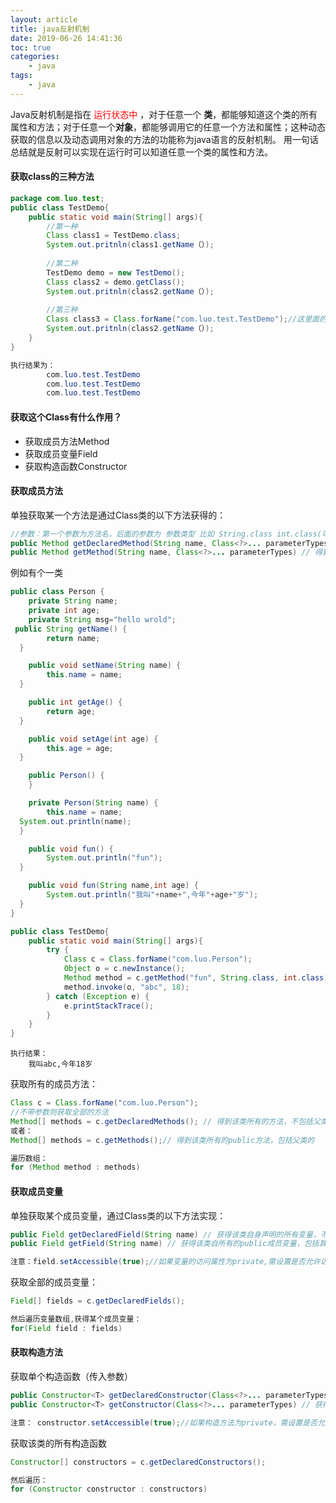 ```yaml
---
layout: article
title: java反射机制
date: 2019-06-26 14:41:36
toc: true
categories: 
	- java
tags:
	- java
---
```


Java反射机制是指在<font color=red> 运行状态中 </font>，对于任意一个 **类**，都能够知道这个类的所有属性和方法；对于任意一个**对象**，都能够调用它的任意一个方法和属性；这种动态获取的信息以及动态调用对象的方法的功能称为java语言的反射机制。
用一句话总结就是反射可以实现在运行时可以知道任意一个类的属性和方法。<!--more-->



#### 获取class的三种方法

```java
package com.luo.test;
public class TestDemo{
    public static void main(String[] args){
        //第一种
        Class class1 = TestDemo.class;
        System.out.pritnln(class1.getName（）);
        
        //第二种
        TestDemo demo = new TestDemo();
        Class class2 = demo.getClass();
        System.out.pritnln(class2.getName（）);
        
        //第三种
        Class class3 = Class.forName("com.luo.test.TestDemo");//这里面的参数为类的全量限定名
        System.out.pritnln(class2.getName（）);
    }
}

执行结果为：
		com.luo.test.TestDemo
		com.luo.test.TestDemo
		com.luo.test.TestDemo
```



#### 获取这个Class有什么作用？

- 获取成员方法Method
- 获取成员变量Field
- 获取构造函数Constructor



#### 获取成员方法

单独获取某一个方法是通过Class类的以下方法获得的：

```java
//参数：第一个参数为方法名，后面的参数为 参数类型 比如 String.class int.class(可以看下方的例子)
public Method getDeclaredMethod(String name, Class<?>... parameterTypes) // 得到该类所有的方法，不包括父类的
public Method getMethod(String name, Class<?>... parameterTypes) // 得到该类所有的public方法，包括父类的
```

例如有个一类

```java
public class Person {
    private String name;
    private int age;
    private String msg="hello wrold";
 public String getName() {
        return name;
  }

    public void setName(String name) {
        this.name = name;
  }

    public int getAge() {
        return age;
  }

    public void setAge(int age) {
        this.age = age;
  }

    public Person() {
    }

    private Person(String name) {
        this.name = name;
  System.out.println(name);
  }

    public void fun() {
        System.out.println("fun");
  }

    public void fun(String name,int age) {
        System.out.println("我叫"+name+",今年"+age+"岁");
  }
}

public class TestDemo{
    public static void main(String[] args){
        try {
            Class c = Class.forName("com.luo.Person");
            Object o = c.newInstance();
            Method method = c.getMethod("fun", String.class, int.class);
            method.invoke(o, "abc", 18);
        } catch (Exception e) {
            e.printStackTrace();
        }
    }
}
```

```
执行结果：
	我叫abc,今年18岁
```

获取所有的成员方法：

```java
Class c = Class.forName("com.luo.Person");
//不带参数则获取全部的方法
Method[] methods = c.getDeclaredMethods(); // 得到该类所有的方法，不包括父类的
或者：
Method[] methods = c.getMethods();// 得到该类所有的public方法，包括父类的

遍历数组：
for (Method method : methods)

```

#### 获取成员变量

单独获取某个成员变量，通过Class类的以下方法实现：

```java
public Field getDeclaredField(String name) // 获得该类自身声明的所有变量，不包括其父类的变量
public Field getField(String name) // 获得该类自所有的public成员变量，包括其父类变量

注意：field.setAccessible(true);//如果变量的访问属性为private,需设置是否允许访问
```

获取全部的成员变量：

```java
Field[] fields = c.getDeclaredFields();

然后遍历变量数组,获得某个成员变量：
for(Field field : fields)
```



#### 获取构造方法

获取单个构造函数（传入参数）

```java
public Constructor<T> getDeclaredConstructor(Class<?>... parameterTypes) //  获得该类所有的构造器，不包括其父类的构造器
public Constructor<T> getConstructor(Class<?>... parameterTypes) // 获得该类所以public构造器，包括父类

注意： constructor.setAccessible(true);//如果构造方法为private，需设置是否允许访问

```

获取该类的所有构造函数

```java
Constructor[] constructors = c.getDeclaredConstructors();

然后遍历：
for (Constructor constructor : constructors)
```